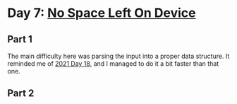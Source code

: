 # Day 7: [No Space Left On Device](https://adventofcode.com/2022/day/7)

## Part 1

The main difficulty here was parsing the input into a proper data structure. It reminded me of [2021 Day 18](../../2021/day18/README.md), and I managed to do it a bit faster than that one.

## Part 2

